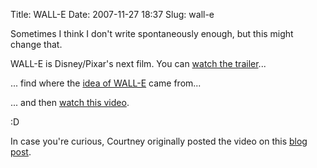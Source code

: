 Title: WALL-E
Date: 2007-11-27 18:37
Slug: wall-e

Sometimes I think I don't write spontaneously enough, but this might
change that.

WALL-E is Disney/Pixar's next film. You can [watch the
trailer](http://www.youtube.com/watch?v=5e16U8UsT4I)...[](http://www.youtube.com/watch?v=5e16U8UsT4I)

... find where the [idea of
WALL-E](http://www.youtube.com/watch?v=ZAWIIlXNGwY) came from...

... and then [watch this
video](http://www.youtube.com/watch?v=JNAs94d_Ybw).

:D

In case you're curious, Courtney originally posted the video on this
[blog post](http://betteronme.blogspot.com/2007/10/i-watch-walle.html).


